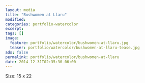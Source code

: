 ```yaml
---
layout: media
title: "Bushwomen at Llaru"
modified:
categories: portfolio-watercolor
excerpt:
tags: []
image:
  feature: portfolio/watercolor/bushwomen-at-llaru.jpg
  teaser: portfolio/watercolor/bushwomen-at-llaru-tease.jpg
ads: false 
permalink: portfolio/watercolor/bushwomen-at-llaru
date: 2014-12-31T02:35:30-06:00
---
```


Size: 15 x 22

